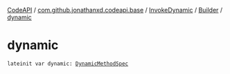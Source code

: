 [CodeAPI](../../../index.md) / [com.github.jonathanxd.codeapi.base](../../index.md) / [InvokeDynamic](../index.md) / [Builder](index.md) / [dynamic](.)

# dynamic

`lateinit var dynamic: `[`DynamicMethodSpec`](../../../com.github.jonathanxd.codeapi.common/-dynamic-method-spec/index.md)